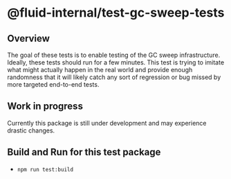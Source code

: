 # @fluid-internal/test-gc-sweep-tests

## Overview

The goal of these tests is to enable testing of the GC sweep infrastructure. Ideally, these tests should run for a few
minutes. This test is trying to imitate what might actually happen in the real world and provide enough randomness that
it will likely catch any sort of regression or bug missed by more targeted end-to-end tests.

## Work in progress

Currently this package is still under development and may experience drastic changes.

## Build and Run for this test package

- `npm run test:build`
